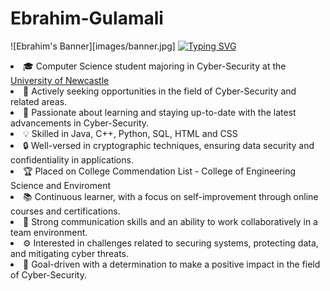# Ebrahim-Gulamali
![Ebrahim's Banner][images/banner.jpg]
[![Typing SVG](https://readme-typing-svg.demolab.com/?font=Comfortaa&pause=1000&lines=Ebrahim+Gulamali;Cyber-Security+Specialist;Sofware+Engineer)](https://git.io/typing-svg)

<li> 🎓 Computer Science student majoring in Cyber-Security at the <a href="https://www.newcastle.edu.au/">University of Newcastle</a> </li>
<li> 🔭 Actively seeking opportunities in the field of Cyber-Security and related areas. </li>
<li> 🌱 Passionate about learning and staying up-to-date with the latest advancements in Cyber-Security. </li>
<li> 💡 Skilled in Java, C++, Python, SQL, HTML and CSS </li>
<li> 🔒 Well-versed in cryptographic techniques, ensuring data security and confidentiality in applications. </li>
<li> 🏆 Placed on College Commendation List - College of Engineering Science and Enviroment </li>
<li> 📚 Continuous learner, with a focus on self-improvement through online courses and certifications. </li>
<li> 💬 Strong communication skills and an ability to work collaboratively in a team environment. </li>
<li> ⚙️ Interested in challenges related to securing systems, protecting data, and mitigating cyber threats. </li>
<li> 🎯 Goal-driven with a determination to make a positive impact in the field of Cyber-Security. </li>
